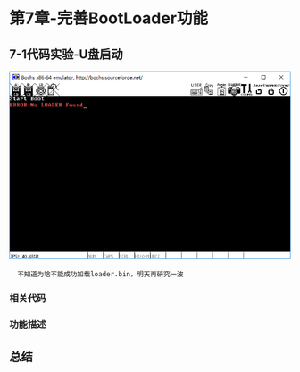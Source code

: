 # 第7章-完善BootLoader功能

## 7-1代码实验-U盘启动

![1528299005706.png](image/1528299005706.png)

      不知道为啥不能成功加载loader.bin，明天再研究一波


### 相关代码

### 功能描述

## 总结
